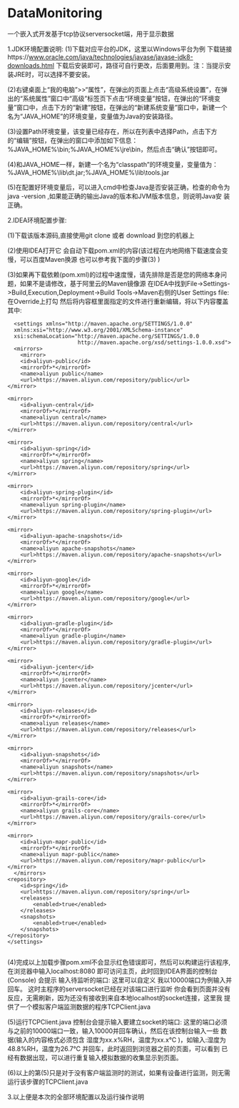 # DataMonitoring
一个嵌入式开发基于tcp协议serversocket端，用于显示数据


1.JDK环境配置说明:
  (1)下载对应平台的JDK，这里以Windows平台为例 下载链接https://www.oracle.com/java/technologies/javase/javase-jdk8-downloads.html
     下载后安装即可，路径可自行更改，后面要用到。注：当提示安装JRE时，可以选择不要安装。
     
  (2)右键桌面上“我的电脑”>>“属性”，在弹出的页面上点击“高级系统设置”，在弹出的“系统属性”窗口中“高级”标签页下点击“环境变量”按钮，在弹出的“环境变
     量”窗口中，点击下方的“新建”按钮，在弹出的“新建系统变量”窗口中，新建一个名为“JAVA_HOME”的环境变量，变量值为Java的安装路径。
     
  (3)设置Path环境变量，该变量已经存在，所以在列表中选择Path，点击下方的“编辑”按钮，在弹出的窗口中添加如下信息：
     %JAVA_HOME%\bin;%JAVA_HOME%\jre\bin，然后点击“确认”按钮即可。
     
  (4)和JAVA_HOME一样，新建一个名为“classpath”的环境变量，变量值为：%JAVA_HOME%\lib\dt.jar;%JAVA_HOME%\lib\tools.jar
  
  (5)在配置好环境变量后，可以进入cmd中检查Java是否安装正确，检查的命令为 java -version ,如果能正确的输出Java的版本和JVM版本信息，则说明Java安      装正确。
  
2.IDEA环境配置步骤:

  (1)下载该版本源码,直接使用git clone 或者 download 到您的机器上
  
  (2)使用IDEA打开它 会自动下载pom.xml的内容(该过程在内地网络下载速度会变慢，可以百度Maven换源 也可以参考我下面的步骤(3) )
  
  (3)如果再下载依赖(pom.xml)的过程中速度慢，请先排除是否是您的网络本身问题，如果不是请修改，基于阿里云的Maven镜像源
     在IDEA中找到File->Settings->Build,Execution,Deployment->Build Tools->Maven右侧的User Settings file:
     在Override上打勾 然后将内容框里面指定的文件进行重新编辑，将以下内容覆盖其中:
```
  <settings xmlns="http://maven.apache.org/SETTINGS/1.0.0"
  xmlns:xsi="http://www.w3.org/2001/XMLSchema-instance"
  xsi:schemaLocation="http://maven.apache.org/SETTINGS/1.0.0
                      http://maven.apache.org/xsd/settings-1.0.0.xsd">
  <mirrors>
    <mirror>
    <id>aliyun-public</id>
    <mirrorOf>*</mirrorOf>
    <name>aliyun public</name>
    <url>https://maven.aliyun.com/repository/public</url>
</mirror>

<mirror>
    <id>aliyun-central</id>
    <mirrorOf>*</mirrorOf>
    <name>aliyun central</name>
    <url>https://maven.aliyun.com/repository/central</url>
</mirror>

<mirror>
    <id>aliyun-spring</id>
    <mirrorOf>*</mirrorOf>
    <name>aliyun spring</name>
    <url>https://maven.aliyun.com/repository/spring</url>
</mirror>

<mirror>
    <id>aliyun-spring-plugin</id>
    <mirrorOf>*</mirrorOf>
    <name>aliyun spring-plugin</name>
    <url>https://maven.aliyun.com/repository/spring-plugin</url>
</mirror>

<mirror>
    <id>aliyun-apache-snapshots</id>
    <mirrorOf>*</mirrorOf>
    <name>aliyun apache-snapshots</name>
    <url>https://maven.aliyun.com/repository/apache-snapshots</url>
</mirror>

<mirror>
    <id>aliyun-google</id>
    <mirrorOf>*</mirrorOf>
    <name>aliyun google</name>
    <url>https://maven.aliyun.com/repository/google</url>
</mirror>

<mirror>
    <id>aliyun-gradle-plugin</id>
    <mirrorOf>*</mirrorOf>
    <name>aliyun gradle-plugin</name>
    <url>https://maven.aliyun.com/repository/gradle-plugin</url>
</mirror>

<mirror>
    <id>aliyun-jcenter</id>
    <mirrorOf>*</mirrorOf>
    <name>aliyun jcenter</name>
    <url>https://maven.aliyun.com/repository/jcenter</url>
</mirror>

<mirror>
    <id>aliyun-releases</id>
    <mirrorOf>*</mirrorOf>
    <name>aliyun releases</name>
    <url>https://maven.aliyun.com/repository/releases</url>
</mirror>

<mirror>
    <id>aliyun-snapshots</id>
    <mirrorOf>*</mirrorOf>
    <name>aliyun snapshots</name>
    <url>https://maven.aliyun.com/repository/snapshots</url>
</mirror>  

<mirror>
    <id>aliyun-grails-core</id>
    <mirrorOf>*</mirrorOf>
    <name>aliyun grails-core</name>
    <url>https://maven.aliyun.com/repository/grails-core</url>
</mirror>

<mirror>
    <id>aliyun-mapr-public</id>
    <mirrorOf>*</mirrorOf>
    <name>aliyun mapr-public</name>
    <url>https://maven.aliyun.com/repository/mapr-public</url>
</mirror>
  </mirrors>
<repository>
    <id>spring</id>
    <url>https://maven.aliyun.com/repository/spring</url>
    <releases>
        <enabled>true</enabled>
    </releases>
    <snapshots>
        <enabled>true</enabled>
    </snapshots>
</repository>
</settings>


```

  (4)完成以上加载步骤pom.xml不会显示红色错误即可，然后可以构建运行该程序,在浏览器中输入localhost:8080  即可访问主页，此时回到IDEA界面的控制台      (Console) 会提示 输入待监听的端口:  这里可以自定义  我以10000端口为例输入并回车。
     这时主程序的serversocket已经在对该端口进行监听  你会看到页面并没有反应，无需刷新，因为还没有接收到来自本地localhost的socket连接，这里我        提供了一个模拟客户端监测数据的程序TCPClient.java
     
  (5)运行TCPClient.java 控制台会提示输入要建立socket的端口:  这里的端口必须与之前的10000端口一致，输入10000并回车确认，然后在该控制台输入一些      数据(输入的内容格式必须包含 湿度为xx.x%RH，温度为xx.x℃ )，如输入:湿度为48.8%RH，温度为26.7℃ 并回车，此时返回到浏览器之前的页面，可以看到      已经有数据出现，可以进行重复输入模拟数据的收集显示到页面。
  
  (6)以上的第(5)只是对于没有客户端监测时的测试，如果有设备进行监测，则无需运行该步骤的TCPClient.java

3.以上便是本次的全部环境配置以及运行操作说明
  
  
